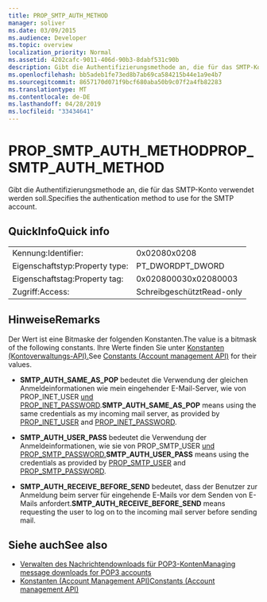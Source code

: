 ```yaml
---
title: PROP_SMTP_AUTH_METHOD
manager: soliver
ms.date: 03/09/2015
ms.audience: Developer
ms.topic: overview
localization_priority: Normal
ms.assetid: 4202cafc-9011-406d-90b3-8dabf531c90b
description: Gibt die Authentifizierungsmethode an, die für das SMTP-Konto verwendet werden soll.
ms.openlocfilehash: bb5adeb1fe73ed8b7ab69ca584215b44e1a9e4b7
ms.sourcegitcommit: 8657170d071f9bcf680aba50b9c07f2a4fb82283
ms.translationtype: MT
ms.contentlocale: de-DE
ms.lasthandoff: 04/28/2019
ms.locfileid: "33434641"
---
```

# <a name="prop_smtp_auth_method"></a><span data-ttu-id="7fc74-103">PROP_SMTP_AUTH_METHOD</span><span class="sxs-lookup"><span data-stu-id="7fc74-103">PROP_SMTP_AUTH_METHOD</span></span>

<span data-ttu-id="7fc74-104">Gibt die Authentifizierungsmethode an, die für das SMTP-Konto verwendet werden soll.</span><span class="sxs-lookup"><span data-stu-id="7fc74-104">Specifies the authentication method to use for the SMTP account.</span></span>
  
## <a name="quick-info"></a><span data-ttu-id="7fc74-105">QuickInfo</span><span class="sxs-lookup"><span data-stu-id="7fc74-105">Quick info</span></span>

|||
|:-----|:-----|
|<span data-ttu-id="7fc74-106">Kennung:</span><span class="sxs-lookup"><span data-stu-id="7fc74-106">Identifier:</span></span>  <br/> |<span data-ttu-id="7fc74-107">0x0208</span><span class="sxs-lookup"><span data-stu-id="7fc74-107">0x0208</span></span>  <br/> |
|<span data-ttu-id="7fc74-108">Eigenschaftstyp:</span><span class="sxs-lookup"><span data-stu-id="7fc74-108">Property type:</span></span>  <br/> |<span data-ttu-id="7fc74-109">PT_DWORD</span><span class="sxs-lookup"><span data-stu-id="7fc74-109">PT_DWORD</span></span>  <br/> |
|<span data-ttu-id="7fc74-110">Eigenschaftstag:</span><span class="sxs-lookup"><span data-stu-id="7fc74-110">Property tag:</span></span>  <br/> |<span data-ttu-id="7fc74-111">0x02080003</span><span class="sxs-lookup"><span data-stu-id="7fc74-111">0x02080003</span></span>  <br/> |
|<span data-ttu-id="7fc74-112">Zugriff:</span><span class="sxs-lookup"><span data-stu-id="7fc74-112">Access:</span></span>  <br/> |<span data-ttu-id="7fc74-113">Schreibgeschützt</span><span class="sxs-lookup"><span data-stu-id="7fc74-113">Read-only</span></span>  <br/> |
   
## <a name="remarks"></a><span data-ttu-id="7fc74-114">Hinweise</span><span class="sxs-lookup"><span data-stu-id="7fc74-114">Remarks</span></span>

<span data-ttu-id="7fc74-115">Der Wert ist eine Bitmaske der folgenden Konstanten.</span><span class="sxs-lookup"><span data-stu-id="7fc74-115">The value is a bitmask of the following constants.</span></span> <span data-ttu-id="7fc74-116">Ihre Werte finden Sie unter [Konstanten (Kontoverwaltungs-API).](constants-account-management-api.md)</span><span class="sxs-lookup"><span data-stu-id="7fc74-116">See [Constants (Account management API)](constants-account-management-api.md) for their values.</span></span> 
  
- <span data-ttu-id="7fc74-117">**SMTP_AUTH_SAME_AS_POP** bedeutet die Verwendung der gleichen Anmeldeinformationen wie mein eingehender E-Mail-Server, wie von PROP_INET_USER [und](prop_inet_user.md) [PROP_INET_PASSWORD](prop_inet_password.md).</span><span class="sxs-lookup"><span data-stu-id="7fc74-117">**SMTP_AUTH_SAME_AS_POP** means using the same credentials as my incoming mail server, as provided by [PROP_INET_USER](prop_inet_user.md) and [PROP_INET_PASSWORD](prop_inet_password.md).</span></span>
    
- <span data-ttu-id="7fc74-118">**SMTP_AUTH_USER_PASS** bedeutet die Verwendung der Anmeldeinformationen, wie sie von PROP_SMTP_USER [und](prop_smtp_user.md) [PROP_SMTP_PASSWORD.](prop_smtp_password.md)</span><span class="sxs-lookup"><span data-stu-id="7fc74-118">**SMTP_AUTH_USER_PASS** means using the credentials as provided by [PROP_SMTP_USER](prop_smtp_user.md) and [PROP_SMTP_PASSWORD](prop_smtp_password.md).</span></span>
    
- <span data-ttu-id="7fc74-119">**SMTP_AUTH_RECEIVE_BEFORE_SEND** bedeutet, dass der Benutzer zur Anmeldung beim server für eingehende E-Mails vor dem Senden von E-Mails anfordert.</span><span class="sxs-lookup"><span data-stu-id="7fc74-119">**SMTP_AUTH_RECEIVE_BEFORE_SEND** means requesting the user to log on to the incoming mail server before sending mail.</span></span> 
    
## <a name="see-also"></a><span data-ttu-id="7fc74-120">Siehe auch</span><span class="sxs-lookup"><span data-stu-id="7fc74-120">See also</span></span>

- [<span data-ttu-id="7fc74-121">Verwalten des Nachrichtendownloads für POP3-Konten</span><span class="sxs-lookup"><span data-stu-id="7fc74-121">Managing message downloads for POP3 accounts</span></span>](managing-message-downloads-for-pop3-accounts.md)  
- [<span data-ttu-id="7fc74-122">Konstanten (Account Management API)</span><span class="sxs-lookup"><span data-stu-id="7fc74-122">Constants (Account management API)</span></span>](constants-account-management-api.md)


